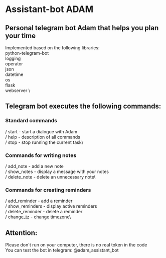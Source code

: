 # Assistant-bot ADAM 
## Personal telegram bot Adam that helps you plan your time

Implemented based on the following libraries: \
python-telegram-bot \
logging \
operator \
json \
datetime \
os \
flask \
webserver \
## Telegram bot executes the following commands:
### Standard commands
/ start - start a dialogue with Adam\
/ help - description of all commands\
/ stop - stop running the current task\
### Commands for writing notes
/ add_note - add a new note\
/ show_notes - display a message with your notes\
/ delete_note - delete an unnecessary note\
### Commands for creating reminders
/ add_reminder - add a reminder\
/ show_reminders - display active reminders\
/ delete_reminder - delete a reminder\
/ change_tz - change timezone\
## Attention:
Please don't run on your computer, there is no real token in the code\
You can test the bot in telegram: @adam_assistant_bot
